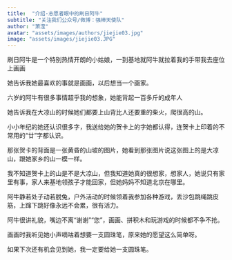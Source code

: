 ```yaml
---
title:  "介绍·志愿者眼中的刷日阿牛"
subtitle: "关注我们公众号/微博：强棒天使队"
author: "萧滢"
avatar: "assets/images/authors/jiejie03.jpg"
image: "assets/images/jiejie03.JPG"
---
```


刷日阿牛是一个特别热情开朗的小姑娘，一到基地就阿牛就拉着我的手带我去座位上画画

她告诉我她最喜欢的事就是画画，以后想当一个画家。

六岁的阿牛有很多事情超乎我的想象，她能背起一百多斤的成年人

她告诉我在大凉山的时候她们都要上山背比人还要重的柴火，爬很高的山。

小小年纪的她还认识很多字，我送给她的贺卡上的字她都认得，连贺卡上印着的不常用的“廿”字都认识。

那张贺卡的背面是一张黄昏的山坡的图片，她看到那张图片说这张图上的是大凉山，跟她家乡的山一模一样。

我不知道贺卡上的山是不是大凉山，但我知道她真的很想家，想家人，她说只有家里有事，家人来基地领孩子才能回家，但她妈妈不知道北京在哪里。

阿牛静若处子动若脱兔，户外活动的时候领着我参加各种游戏，丢沙包跳绳跳皮筋，上蹿下跳好像永远不会累，很有活力。

阿牛很讲礼貌，嘴边不离“谢谢”“您”，画画、拼积木和玩游戏的时候都不争不抢。

画画时我听见她小声嘀咕着想要一支圆珠笔，原来她的愿望这么简单呀。

如果下次还有机会见到她，我一定要给她一支圆珠笔。
